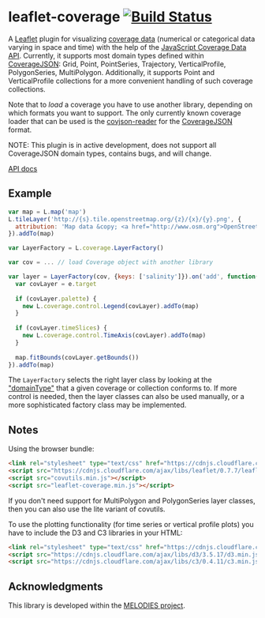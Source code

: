 # leaflet-coverage [![Build Status](https://travis-ci.org/Reading-eScience-Centre/leaflet-coverage.svg?branch=master)](https://travis-ci.org/Reading-eScience-Centre/leaflet-coverage)

A [Leaflet](http://leafletjs.com/) plugin for visualizing [coverage data](https://en.wikipedia.org/wiki/Coverage_data) (numerical or categorical data varying in space and time) with the help of the [JavaScript Coverage Data API](https://github.com/Reading-eScience-Centre/coverage-jsapi). Currently, it supports most domain types defined within [CoverageJSON](https://github.com/Reading-eScience-Centre/coveragejson):
Grid, Point, PointSeries, Trajectory, VerticalProfile, PolygonSeries, MultiPolygon. Additionally, it supports Point and VerticalProfile collections for a more convenient handling of such coverage collections.

Note that to *load* a coverage you have to use another library, depending on which formats you want to support. The only currently known coverage loader that can be used is the [covjson-reader](https://github.com/Reading-eScience-Centre/covjson-reader) for the [CoverageJSON](https://github.com/Reading-eScience-Centre/coveragejson) format.

NOTE: This plugin is in active development, does not support all CoverageJSON domain types, contains bugs, and will change.

[API docs](https://doc.esdoc.org/github.com/reading-escience-centre/leaflet-coverage/)

## Example

```js
var map = L.map('map')
L.tileLayer('http://{s}.tile.openstreetmap.org/{z}/{x}/{y}.png', {
  attribution: 'Map data &copy; <a href="http://www.osm.org">OpenStreetMap</a>'
}).addTo(map)

var LayerFactory = L.coverage.LayerFactory()

var cov = ... // load Coverage object with another library

var layer = LayerFactory(cov, {keys: ['salinity']}).on('add', function(e) {
  var covLayer = e.target
  
  if (covLayer.palette) {
    new L.coverage.control.Legend(covLayer).addTo(map)
  }
  
  if (covLayer.timeSlices) {
  	new L.coverage.control.TimeAxis(covLayer).addTo(map)
  }
  
  map.fitBounds(covLayer.getBounds())
}).addTo(map)
```

The `LayerFactory` selects the right layer class by looking at the 
["domainType"](https://github.com/Reading-eScience-Centre/coverage-jsapi/blob/master/Coverage.md#domainType)
that a given coverage or collection conforms to.
If more control is needed, then the layer classes can also be used manually, or
a more sophisticated factory class may be implemented.

## Notes

Using the browser bundle:
```html
<link rel="stylesheet" type="text/css" href="https://cdnjs.cloudflare.com/ajax/libs/leaflet/0.7.7/leaflet.css">
<script src="https://cdnjs.cloudflare.com/ajax/libs/leaflet/0.7.7/leaflet.js"></script>
<script src="covutils.min.js"></script>
<script src="leaflet-coverage.min.js"></script>
```
If you don't need support for MultiPolygon and PolygonSeries layer classes, then you can also use the lite variant of covutils.

To use the plotting functionality (for time series or vertical profile plots) you have to include the D3 and C3 libraries in your HTML:

```html
<link rel="stylesheet" type="text/css" href="https://cdnjs.cloudflare.com/ajax/libs/c3/0.4.11/c3.min.css">
<script src="https://cdnjs.cloudflare.com/ajax/libs/d3/3.5.17/d3.min.js"></script>
<script src="https://cdnjs.cloudflare.com/ajax/libs/c3/0.4.11/c3.min.js"></script>
```

## Acknowledgments

This library is developed within the [MELODIES project](http://www.melodiesproject.eu).
